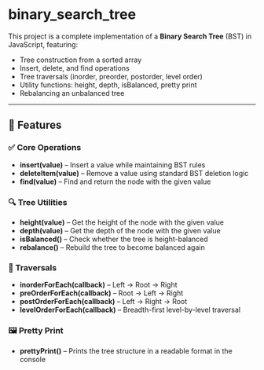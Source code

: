 # binary_search_tree

This project is a complete implementation of a **Binary Search Tree** (BST) in JavaScript, featuring:

- Tree construction from a sorted array
- Insert, delete, and find operations
- Tree traversals (inorder, preorder, postorder, level order)
- Utility functions: height, depth, isBalanced, pretty print
- Rebalancing an unbalanced tree

---

## 🌳 Features

### ✅ Core Operations
- **insert(value)** – Insert a value while maintaining BST rules
- **deleteItem(value)** – Remove a value using standard BST deletion logic
- **find(value)** – Find and return the node with the given value

### 🔍 Tree Utilities
- **height(value)** – Get the height of the node with the given value
- **depth(value)** – Get the depth of the node with the given value
- **isBalanced()** – Check whether the tree is height-balanced
- **rebalance()** – Rebuild the tree to become balanced again

### 🔁 Traversals
- **inorderForEach(callback)** – Left → Root → Right
- **preOrderForEach(callback)** – Root → Left → Right
- **postOrderForEach(callback)** – Left → Right → Root
- **levelOrderForEach(callback)** – Breadth-first level-by-level traversal

### 🖼 Pretty Print
- **prettyPrint()** – Prints the tree structure in a readable format in the console
